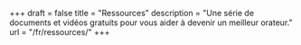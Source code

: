 +++
draft 			= false
title 				= "Ressources"
description	= "Une série de documents et vidéos gratuits pour vous aider à devenir un meilleur orateur."
url		 			= "/fr/ressources/"
+++

